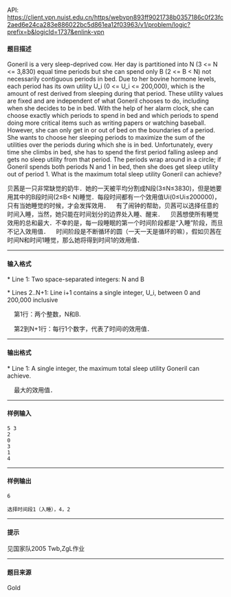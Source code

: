 API: https://client.vpn.nuist.edu.cn/https/webvpn893ff9021738b0357186c0f23fc2aed6e24ca283e886022bc5d861ea12f03963/v1/problem/logic?prefix=b&logicId=1737&enlink-vpn

#### 题目描述

Goneril is a very sleep-deprived cow. Her day is partitioned into N (3 <= N <= 3,830) equal time periods but she can spend only B (2 <= B < N) not necessarily contiguous periods in bed. Due to her bovine hormone levels, each period has its own utility U\_i (0 <= U\_i <= 200,000), which is the amount of rest derived from sleeping during that period. These utility values are fixed and are independent of what Goneril chooses to do, including when she decides to be in bed. With the help of her alarm clock, she can choose exactly which periods to spend in bed and which periods to spend doing more critical items such as writing papers or watching baseball. However, she can only get in or out of bed on the boundaries of a period. She wants to choose her sleeping periods to maximize the sum of the utilities over the periods during which she is in bed. Unfortunately, every time she climbs in bed, she has to spend the first period falling asleep and gets no sleep utility from that period. The periods wrap around in a circle; if Goneril spends both periods N and 1 in bed, then she does get sleep utility out of period 1. What is the maximum total sleep utility Goneril can achieve?

贝茜是一只非常缺觉的奶牛．她的一天被平均分割成N段(3≤N≤3830)，但是她要用其中的B段时间(2≤B< N)睡觉．每段时间都有一个效用值Ui(0≤Ui≤200000)，只有当她睡觉的时候，才会发挥效用．    有了闹钟的帮助，贝茜可以选择任意的时间入睡，当然，她只能在时间划分的边界处入睡、醒来．    贝茜想使所有睡觉效用的总和最大．不幸的是，每一段睡眠的第一个时间阶段都是“入睡”阶段，而旦不记入效用值．    时间阶段是不断循环的圆（一天一天是循环的嘛），假如贝茜在时间N和时间1睡觉，那么她将得到时间1的效用值．

---

#### 输入格式

\* Line 1: Two space-separated integers: N and B

\* Lines 2..N+1: Line i+1 contains a single integer, U\_i, between 0 and 200,000 inclusive

    第1行：两个整数，N和B.

    第2到N+1行：每行1个数字，代表了时间i的效用值．

---

#### 输出格式

\* Line 1: A single integer, the maximum total sleep utility Goneril can achieve.

    最大的效用值．

---

#### 样例输入
```
5 3
2
0
3
1
4

```

---

#### 样例输出
```
6

选择时间段1（入睡），4，2
```

---

#### 提示

见国家队2005 Twb,ZgL作业

---

#### 题目来源

Gold